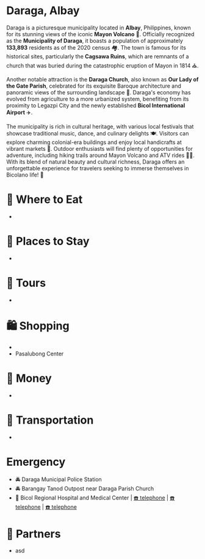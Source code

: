 # Daraga, Albay

Daraga is a picturesque municipality located in **Albay**, Philippines, known for its stunning views of the iconic **Mayon Volcano** 🌋. Officially recognized as the **Municipality of Daraga**, it boasts a population of approximately **133,893** residents as of the 2020 census 🏘️. The town is famous for its historical sites, particularly the **Cagsawa Ruins**, which are remnants of a church that was buried during the catastrophic eruption of Mayon in 1814 ⛪.

Another notable attraction is the **Daraga Church**, also known as **Our Lady of the Gate Parish**, celebrated for its exquisite Baroque architecture and panoramic views of the surrounding landscape 🌟. Daraga's economy has evolved from agriculture to a more urbanized system, benefiting from its proximity to Legazpi City and the newly established **Bicol International Airport** ✈️. 

The municipality is rich in cultural heritage, with various local festivals that showcase traditional music, dance, and culinary delights 🍽️. Visitors can explore charming colonial-era buildings and enjoy local handicrafts at vibrant markets 🎨. Outdoor enthusiasts will find plenty of opportunities for adventure, including hiking trails around Mayon Volcano and ATV rides 🚵‍♂️. With its blend of natural beauty and cultural richness, Daraga offers an unforgettable experience for travelers seeking to immerse themselves in Bicolano life! 🎉

# 🍔 Where to Eat
* 

# 🛌 Places to Stay
* 

# 🚐 Tours
* 

# 🛍️ Shopping
* 
* Pasalubong Center

# 🏧 Money
* 

# 🚌 Transportation
* 

# Emergency
* 🚔 Daraga Municipal Police Station
* 🚔 Barangay Tanod Outpost near Daraga Parish Church
* 🏥 Bicol Regional Hospital and Medical Center | [☎️ telephone](tel:+630524803220) | [☎️ telephone](tel:+630524830806) | [☎️ telephone](tel:+630527325555)

# 🔗 Partners
* asd